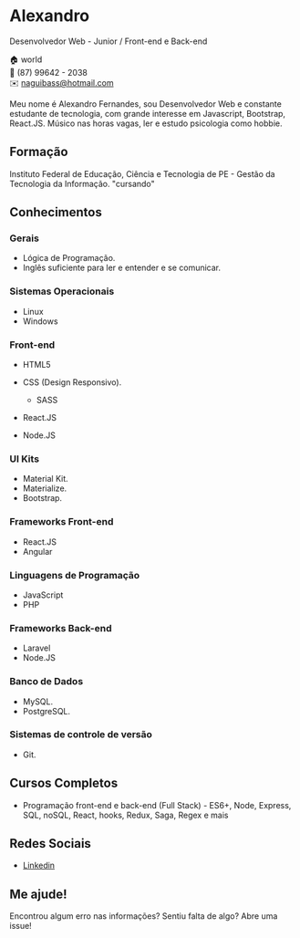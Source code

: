 # Alexandro
Desenvolvedor Web - Junior / Front-end e Back-end

:house: world<br>
:iphone:   (87) 99642 - 2038 <br>
:envelope:  naguibass@hotmail.com


Meu nome é Alexandro Fernandes, sou Desenvolvedor Web e constante estudante de tecnologia, com grande interesse em Javascript, Bootstrap, React.JS. Músico nas horas vagas, ler e estudo psicologia como hobbie.

## Formação
Instituto Federal de Educação, Ciência e Tecnologia de PE - Gestão da Tecnologia da Informação. "cursando"

## Conhecimentos

### Gerais
* Lógica de Programação.
* Inglês suficiente para ler e entender e se comunicar.

### Sistemas Operacionais
* Linux
* Windows

### Front-end
* HTML5
  
* CSS (Design Responsivo).
  * SASS
 

* React.JS
* Node.JS
  

### UI Kits
* Material Kit.
* Materialize.
* Bootstrap.

### Frameworks Front-end
* React.JS 
* Angular

### Linguagens de Programação
* JavaScript
* PHP

### Frameworks Back-end
* Laravel
* Node.JS

### Banco de Dados
* MySQL.
* PostgreSQL.

### Sistemas de controle de versão
* Git.

## Cursos Completos

* Programação front-end e back-end (Full Stack) - ES6+, Node, Express, SQL, noSQL, React, hooks, Redux, Saga, Regex e mais

## Redes Sociais
*  [Linkedin](https://www.linkedin.com/in/jos%C3%A9-alexandro-fernandes-silva-288b19177/)

## Me ajude!
Encontrou algum erro nas informações? Sentiu falta de algo? Abre uma issue! <br>


